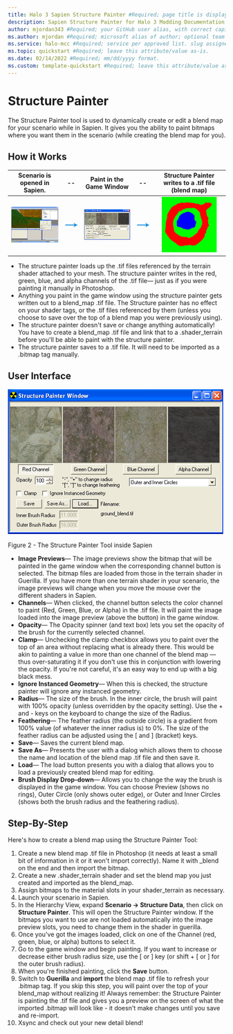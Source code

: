 ```yaml
---
title: Halo 3 Sapien Structure Painter #Required; page title is displayed in search results. Include the brand.
description: Sapien Structure Painter for Halo 3 Modding Documentation. #Required; article description that is displayed in search results. 
author: mjordan343 #Required; your GitHub user alias, with correct capitalization.
ms.author: mjordan #Required; microsoft alias of author; optional team alias.
ms.service: halo-mcc #Required; service per approved list. slug assigned by ACOM.
ms.topic: quickstart #Required; leave this attribute/value as-is.
ms.date: 02/14/2022 #Required; mm/dd/yyyy format.
ms.custom: template-quickstart #Required; leave this attribute/value as-is.
---
```


# Structure Painter

The Structure Painter tool is used to dynamically create or edit a blend map for your scenario while in Sapien. It gives you the ability to paint bitmaps where you want them in the scenario (while creating the blend map for you).

## How it Works

| Scenario is opened in Sapien.| -- |Paint in the Game Window| -- | Structure Painter writes to a .tif file (blend map)|
|:-----------------------------:|:-:|:---------------------:|:-:|:-------------------------------------------------:|
|![View of an Open Scenario with the Strucure Painter active](./media/H3_Sapien_StructureOpenScenario.png)|![Decorative arrow pointing to the right](./media/H3_Sapien_StructureArrow.png)|![View of the structure painter window](./media/H3_Sapien_StructurePaint.png)|![Decorative arrow pointing to the right](./media/H3_Sapien_StructureArrow.png)|![View of an example of the blend map the structure painter writes out as a tif file](./media/H3_Sapien_StructureTif.png)|

- The structure painter loads up the .tif files referenced by the terrain shader attached to your mesh. The structure painter writes in the red, green, blue, and alpha channels of the .tif file— just as if you were painting it manually in Photoshop.
- Anything you paint in the game window using the structure painter gets written out to a blend_map .tif file. The Structure painter has no effect on your shader tags, or the .tif files referenced by them (unless you choose to save over the top of a blend map you were previously using).
- The structure painter doesn't save or change anything automatically! You have to create a blend_map .tif file and link that to a .shader_terrain before you'll be able to paint with the structure painter.
- The structure painter saves to a .tif file. It will need to be imported as a .bitmap tag manually.

## User Interface

![View of the Strucure Painter UI window which displays the red, green, blue, and alpha channels of an image as well as save and load options](./media/H3_Sapien_StructureUI.png)

Figure 2 - The Structure Painter Tool inside Sapien

- **Image Previews**— The image previews show the bitmap that will be painted in the game window when the corresponding channel button is selected. The bitmap files are loaded from those in the terrain shader in Guerilla. If you have more than one terrain shader in your scenario, the image previews will change when you move the mouse over the different shaders in Sapien.
- **Channels**— When clicked, the channel button selects the color channel to paint (Red, Green, Blue, or Alpha) in the .tif file. It will paint the image loaded into the image preview (above the button) in the game window.
- **Opacity**— The Opacity spinner (and text box) lets you set the opacity of the brush for the currently selected channel.
- **Clamp**— Unchecking the clamp checkbox allows you to paint over the top of an area without replacing what is already there. This would be akin to painting a value in more than one channel of the blend map — thus over-saturating it if you don't use this in conjunction with lowering the opacity. If you're not careful, it's an easy way to end up with a big black mess.
- **Ignore Instanced Geometry**— When this is checked, the structure painter will ignore any instanced geometry.
- **Radius**— The size of the brush. In the inner circle, the brush will paint with 100% opacity (unless overridden by the opacity setting). Use the + and - keys on the keyboard to change the size of the Radius.
- **Feathering**— The feather radius (the outside circle) is a gradient from 100% value (of whatever the inner radius is) to 0%. The size of the feather radius can be adjusted using the [ and ] (bracket) keys.
- **Save**— Saves the current blend map.
- **Save As**— Presents the user with a dialog which allows them to choose the name and location of the blend map .tif file and then save it.
- **Load**— The load button presents you with a dialog that allows you to load a previously created blend map for editing.
- **Brush Display Drop-down**— Allows you to change the way the brush is displayed in the game window. You can choose Preview (shows no rings), Outer Circle (only shows outer edge), or Outer and Inner Circles (shows both the brush radius and the feathering radius).

## Step-By-Step

Here's how to create a blend map using the Structure Painter Tool:

1. Create a new blend map .tif file in Photoshop (it needs at least a small bit of information in it or it won't import correctly). Name it with _blend on the end and then import the bitmap.
1. Create a new .shader_terrain shader and set the blend map you just created and imported as the blend_map.
1. Assign bitmaps to the material slots in your shader_terrain as necessary.
1. Launch your scenario in Sapien.
1. In the Hierarchy View, expand **Scenario -> Structure Data**, then click on **Structure Painter**. This will open the Structure Painter window. If the bitmaps you want to use are not loaded automatically into the image preview slots, you need to change them in the shader in guerilla.
1. Once you've got the images loaded, click on one of the Channel (red, green, blue, or alpha) buttons to select it.
1. Go to the game window and begin painting. If you want to increase or decrease either brush radius size, use the [ or ] key (or shift + [ or ] for the outer brush radius).
1. When you're finished painting, click the **Save** button.
1. Switch to **Guerilla** and **import** the blend map .tif file to refresh your .bitmap tag. If you skip this step, you will paint over the top of your blend_map without realizing it! Always remember: the Structure Painter is painting the .tif file and gives you a preview on the screen of what the imported .bitmap will look like - it doesn't make changes until you save and re-import.
1. Xsync and check out your new detail blend!
